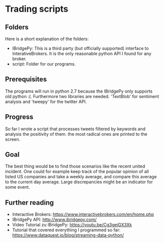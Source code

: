 # Trading scripts

## Folders
Here is a short explanation of the folders:
* IBridgePy: This is a third party (but officially supported) interface to InterativeBrokers. It is the only reasonable python API I found for any broker.
* script: Folder for our programs.

## Prerequisites
The programs will run in python 2.7 because the IBridgePy only supports old python :(.
Furthermore two libraries are needed. 'TextBlob' for sentiment analysis and 'tweepy' for the twitter API.

## Progress
So far I wrote a script that processes tweets filtered by keywords and analysis the positivity of them. the most radical ones are printed to the screen.

## Goal
The best thing would be to find those scenarios like the recent united incident.
One could for example keep track of the popular opinion of all listed US companies and take a weekly average, and compare this average to the current day average. Large discrepancies might be an indicator for some event.

## Further reading
* Interactive Brokers: https://www.interactivebrokers.com/en/home.php
* IBridgePy API: http://www.ibridgepy.com/
* Video Tutorial zu IBridgePy: https://youtu.be/Cg3gejGX3Xk
* Tutorial that covered everything I programmed so far: https://www.dataquest.io/blog/streaming-data-python/
